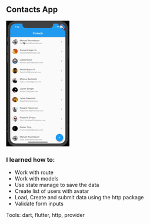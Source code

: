 ## Contacts App

![Contacts App](preview.gif)

### I learned how to:

- Work with route
- Work with models
- Use state manage to save the data
- Create list of users with avatar
- Load, Create and submit data using the http package
- Validate form inputs

Tools: dart, flutter, http, provider
